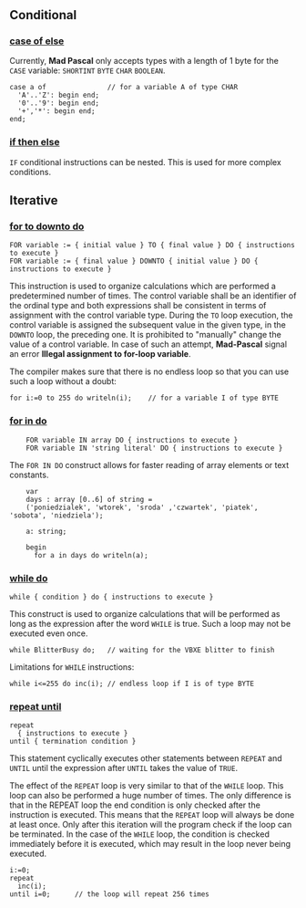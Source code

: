 #

## Conditional

### [case of else](https://www.freepascal.org/docs-html/ref/refsu55.html#x164-18600013.2.2)

Currently, **Mad Pascal** only accepts types with a length of 1 byte for the `CASE` variable: `SHORTINT` `BYTE` `CHAR` `BOOLEAN`.

```delphi
case a of               // for a variable A of type CHAR
  'A'..'Z': begin end;
  '0'..'9': begin end;
  '+','*': begin end;
end;
```

### [if then else](https://www.freepascal.org/docs-html/ref/refsu56.html#x165-18700013.2.3)

`IF` conditional instructions can be nested. This is used for more complex conditions.


## Iterative

### [for to downto do](https://www.freepascal.org/docs-html/ref/refsu57.html)

```delphi
FOR variable := { initial value } TO { final value } DO { instructions to execute }
FOR variable := { final value } DOWNTO { initial value } DO { instructions to execute }
```

This instruction is used to organize calculations which are performed a predetermined number of times. The control variable shall be an identifier of the ordinal type and both expressions shall be consistent in terms of assignment with the control variable type. During the `TO` loop execution, the control variable is assigned the subsequent value in the given type, in the `DOWNTO` loop, the preceding one. It is prohibited to "manually" change the value of a control variable. In case of such an attempt, **Mad-Pascal** signal an error
**Illegal assignment to for-loop variable**.

The compiler makes sure that there is no endless loop so that you can use such a loop without a doubt:

```delphi
for i:=0 to 255 do writeln(i);    // for a variable I of type BYTE
```

### [for in do](https://www.freepascal.org/docs-html/ref/refsu59.html)

```delphi
    FOR variable IN array DO { instructions to execute }
    FOR variable IN 'string literal' DO { instructions to execute }
```

The `FOR IN DO` construct allows for faster reading of array elements or text constants.

```delphi
    var
    days : array [0..6] of string =
    ('poniedzialek', 'wtorek', 'sroda' ,'czwartek', 'piatek', 'sobota', 'niedziela');
    
    a: string;

    begin
      for a in days do writeln(a);
```

### [while do](https://www.freepascal.org/docs-html/ref/refsu60.html#x169-19100013.2.7)

```delphi
while { condition } do { instructions to execute }
```

This construct is used to organize calculations that will be performed as long as the expression after the word `WHILE` is true. Such a loop may not be executed even once.

```delphi
while BlitterBusy do;   // waiting for the VBXE blitter to finish
```
Limitations for `WHILE` instructions:

```delphi
while i<=255 do inc(i); // endless loop if I is of type BYTE
```

### [repeat until](https://www.freepascal.org/docs-html/ref/refsu59.html#x168-19000013.2.6)

```delphi
repeat
  { instructions to execute }
until { termination condition }
```

This statement cyclically executes other statements between `REPEAT` and `UNTIL` until the expression after `UNTIL` takes the value of `TRUE`.

The effect of the `REPEAT` loop is very similar to that of the `WHILE` loop. This loop can also be performed a huge number of times. The only difference is that in the REPEAT loop the end condition is only checked after the instruction is executed. This means that the `REPEAT` loop will always be done at least once. Only after this iteration will the program check if the loop can be terminated. In the case of the `WHILE` loop, the condition is checked immediately before it is executed, which may result in the loop never being executed.

```delphi
i:=0;
repeat
  inc(i);
until i=0;      // the loop will repeat 256 times
```
